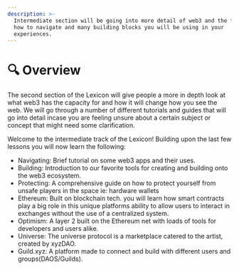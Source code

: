```yaml
---
description: >-
  Intermediate section will be going into more detail of web3 and the features,
  how to navigate and many building blocks you will be using in your
  experiences.
---
```


# 🔍 Overview

The second section of the Lexicon will give people a more in depth look at what web3 has the capacity for and how it will change how you see the web. We will go through a number of different tutorials and guides that will go into detail incase you are feeling unsure about a certain subject or concept that might need some clarification.&#x20;

Welcome to the intermediate track of the Lexicon! Building upon the last few lessons you will now learn the following:&#x20;

* Navigating: Brief tutorial on some web3 apps and their uses.
* Building: Introduction to our favorite tools for creating and building onto the web3 ecosystem.
* Protecting: A comprehensive guide on how to protect yourself from unsafe players in the space ie: hardware wallets
* Ethereum: Built on blockchain tech. you will learn how smart contracts play a big role in this unique platforms ability to allow users to interact in exchanges without the use of a centralized system.
* Optimism: A layer 2 built on the Ethereum net with loads of tools for developers and users alike.
* Universe: The universe protocol is a marketplace catered to the artist, created by xyzDAO.
* Guild.xyz: A platform made to connect and build with different users and groups(DAOS/Guilds).&#x20;



